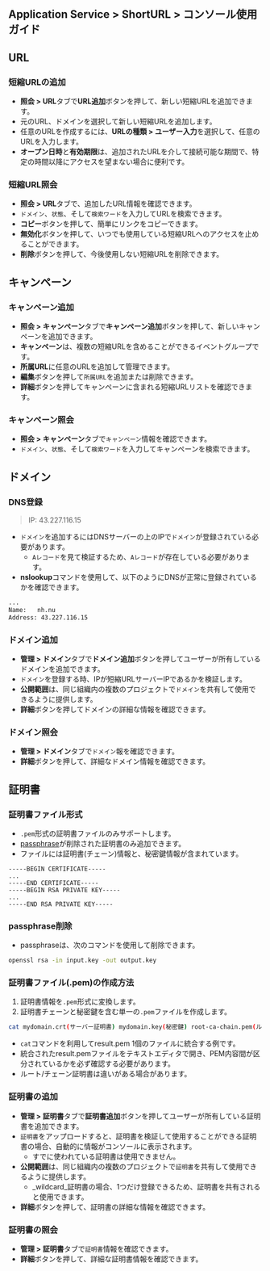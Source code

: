 ## Application Service > ShortURL > コンソール使用ガイド

## URL

### 短縮URLの追加
- **照会 > URL**タブで**URL追加**ボタンを押して、新しい短縮URLを追加できます。
- 元のURL、ドメインを選択して新しい短縮URLを追加します。
- 任意のURLを作成するには、**URLの種類 > ユーザー入力**を選択して、任意のURLを入力します。
- **オープン日時**と**有効期限**は、追加されたURLを介して接続可能な期間で、特定の時間以降にアクセスを望まない場合に便利です。

### 短縮URL照会
- **照会 > URL**タブで、追加したURL情報を確認できます。
- `ドメイン`、`状態`、そして`検索ワード`を入力してURLを検索できます。
- **コピー**ボタンを押して、簡単にリンクをコピーできます。
- **無効化**ボタンを押して、いつでも使用している短縮URLへのアクセスを止めることができます。
- **削除**ボタンを押して、今後使用しない短縮URLを削除できます。



## キャンペーン

### キャンペーン追加
- **照会 > キャンペーン**タブで**キャンペーン追加**ボタンを押して、新しいキャンペーンを追加できます。
- **キャンペーン**は、複数の短縮URLを含めることができるイベントグループです。
- **所属URL**に任意のURLを追加して管理できます。
- **編集**ボタンを押して`所属URL`を追加または削除できます。
- **詳細**ボタンを押してキャンペーンに含まれる短縮URLリストを確認できます。

### キャンペーン照会
- **照会 > キャンペーン**タブで`キャンペーン`情報を確認できます。
- `ドメイン`、`状態`、そして`検索ワード`を入力してキャンペーンを検索できます。


## ドメイン

### DNS登録
> IP: 43.227.116.15
- `ドメイン`を追加するにはDNSサーバーの上のIPで`ドメイン`が登録されている必要があります。
  - `Aレコード`を見て検証するため、`Aレコード`が存在している必要があります。
- **nslookup**コマンドを使用して、以下のようにDNSが正常に登録されているかを確認できます。
```bash
...
Name:   nh.nu
Address: 43.227.116.15
```
### ドメイン追加
- **管理 > ドメイン**タブで**ドメイン追加**ボタンを押してユーザーが所有しているドメインを追加できます。
- `ドメイン`を登録する時、IPが短縮URLサーバーIPであるかを検証します。
- **公開範囲**は、同じ組織内の複数のプロジェクトで`ドメイン`を共有して使用できるように提供します。
- **詳細**ボタンを押してドメインの詳細な情報を確認できます。

### ドメイン照会
- **管理 > ドメイン**タブで`ドメイン`報を確認できます。
- **詳細**ボタンを押して、詳細なドメイン情報を確認できます。



## 証明書

### 証明書ファイル形式
- `.pem`形式の証明書ファイルのみサポートします。
- [passphrase](#passphrase-削除)が削除された証明書のみ追加できます。
- ファイルには証明書(チェーン)情報と、秘密鍵情報が含まれています。

```
-----BEGIN CERTIFICATE-----
...
-----END CERTIFICATE-----
-----BEGIN RSA PRIVATE KEY-----
...
-----END RSA PRIVATE KEY-----
```

### passphrase削除
- passphraseは、次のコマンドを使用して削除できます。
```bash
openssl rsa -in input.key -out output.key
```

### 証明書ファイル(.pem)の作成方法
1. 証明書情報を`.pem`形式に変換します。
2. 証明書チェーンと秘密鍵を含む単一の`.pem`ファイルを作成します。

```bash
cat mydomain.crt(サーバー証明書) mydomain.key(秘密鍵) root-ca-chain.pem(ルート/チェーン) > result.pem
```

- `cat`コマンドを利用してresult.pem 1個のファイルに統合する例です。
- 統合されたresult.pemファイルをテキストエディタで開き、PEM内容間が区分されているかを必ず確認する必要があります。
- ルート/チェーン証明書は違いがある場合があります。


### 証明書の追加
- **管理 > 証明書**タブで**証明書追加**ボタンを押してユーザーが所有している証明書を追加できます。
- `証明書`をアップロードすると、証明書を検証して使用することができる証明書の場合、自動的に情報がコンソールに表示されます。
  - すでに使われている証明書は使用できません。
- **公開範囲**は、同じ組織内の複数のプロジェクトで`証明書`を共有して使用できるように提供します。
  - _wildcard_証明書の場合、1つだけ登録できるため、証明書を共有されると使用できます。
- **詳細**ボタンを押して、証明書の詳細な情報を確認できます。

### 証明書の照会
- **管理 > 証明書**タブで`証明書`情報を確認できます。
- **詳細**ボタンを押して、詳細な証明書情報を確認できます。
